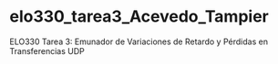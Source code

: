 elo330_tarea3_Acevedo_Tampier
=============================

ELO330 Tarea 3: Emunador de Variaciones de Retardo y Pérdidas en Transferencias UDP
